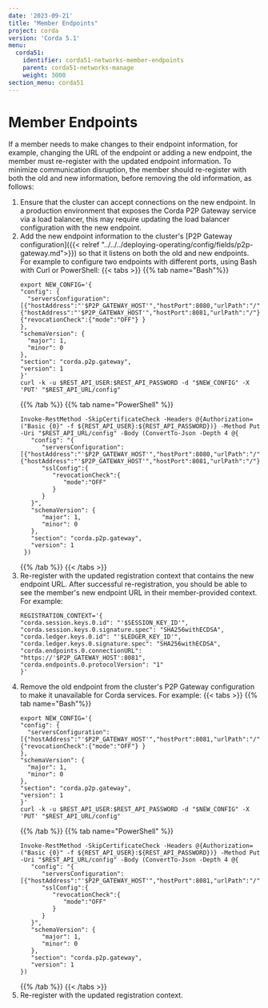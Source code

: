 ```yaml
---
date: '2023-09-21'
title: "Member Endpoints"
project: corda
version: 'Corda 5.1'
menu:
  corda51:
    identifier: corda51-networks-member-endpoints
    parent: corda51-networks-manage
    weight: 3000
section_menu: corda51
---
```

# Member Endpoints

If a member needs to make changes to their endpoint information, for example, changing the URL of the endpoint or adding a new endpoint, the member must re-register with the updated endpoint information. To minimize communication disruption, the member should re-register with both the old and new information, before removing the old information, as follows:

1. Ensure that the cluster can accept connections on the new endpoint.
   In a production environment that exposes the Corda P2P Gateway service via a load balancer, this may require updating the load balancer configuration with the new endpoint.
2. Add the new endpoint information to the cluster's [P2P Gateway configuration]({{< relref "../../../deploying-operating/config/fields/p2p-gateway.md">}}) so that it listens on both the old and new endpoints. For example to configure two endpoints with different ports, using Bash with Curl or PowerShell:
   {{< tabs >}}
   {{% tab name="Bash"%}}
   ```shell
   export NEW_CONFIG='{
   "config": {
     "serversConfiguration":[{"hostAddress":"'$P2P_GATEWAY_HOST'","hostPort":8080,"urlPath":"/"}, {"hostAddress":"'$P2P_GATEWAY_HOST'","hostPort":8081,"urlPath":"/"}],"sslConfig":{"revocationCheck":{"mode":"OFF"} }
   },
   "schemaVersion": {
     "major": 1,
     "minor": 0
   },
   "section": "corda.p2p.gateway",
   "version": 1
   }'
   curl -k -u $REST_API_USER:$REST_API_PASSWORD -d "$NEW_CONFIG" -X 'PUT' "$REST_API_URL/config"
   ```
   {{% /tab %}}
   {{% tab name="PowerShell" %}}
   ```shell
   Invoke-RestMethod -SkipCertificateCheck -Headers @{Authorization=("Basic {0}" -f ${REST_API_USER}:${REST_API_PASSWORD})} -Method Put -Uri "$REST_API_URL/config" -Body (ConvertTo-Json -Depth 4 @{
      "config": "{
         "serversConfiguration":[{"hostAddress":"'$P2P_GATEWAY_HOST'","hostPort":8080,"urlPath":"/"}, {"hostAddress":"'$P2P_GATEWAY_HOST'","hostPort":8081,"urlPath":"/"}],
         "sslConfig":{
            "revocationCheck":{
               "mode":"OFF"
            } 
         }
      }",
      "schemaVersion": {
         "major": 1,
         "minor": 0
      },
      "section": "corda.p2p.gateway",
      "version": 1
    })
   ```
   {{% /tab %}}
   {{< /tabs >}}
3. Re-register with the updated registration context that contains the new endpoint URL. After successful re-registration, you should be able to see the member's new endpoint URL in their member-provided context. For example:
   ```shell
   REGISTRATION_CONTEXT='{
   "corda.session.keys.0.id": "'$SESSION_KEY_ID'",
   "corda.session.keys.0.signature.spec": "SHA256withECDSA",
   "corda.ledger.keys.0.id": "'$LEDGER_KEY_ID'",
   "corda.ledger.keys.0.signature.spec": "SHA256withECDSA",
   "corda.endpoints.0.connectionURL": "https://'$P2P_GATEWAY_HOST':8081",
   "corda.endpoints.0.protocolVersion": "1"
   }'
   ``` 
4. Remove the old endpoint from the cluster's P2P Gateway configuration to make it unavailable for Corda services. For example:
   {{< tabs >}}
   {{% tab name="Bash"%}}
   ```shell
   export NEW_CONFIG='{
   "config": {
     "serversConfiguration":[{"hostAddress":"'$P2P_GATEWAY_HOST'","hostPort":8081,"urlPath":"/"}],"sslConfig":{"revocationCheck":{"mode":"OFF"} }
   },
   "schemaVersion": {
     "major": 1,
     "minor": 0
   },
   "section": "corda.p2p.gateway",
   "version": 1
   }'
   curl -k -u $REST_API_USER:$REST_API_PASSWORD -d "$NEW_CONFIG" -X 'PUT' "$REST_API_URL/config"
   ```
   {{% /tab %}}
   {{% tab name="PowerShell" %}}
   ```shell
   Invoke-RestMethod -SkipCertificateCheck -Headers @{Authorization=("Basic {0}" -f ${REST_API_USER}:${REST_API_PASSWORD})} -Method Put -Uri "$REST_API_URL/config" -Body (ConvertTo-Json -Depth 4 @{
      "config": "{
         "serversConfiguration":[{"hostAddress":"'$P2P_GATEWAY_HOST'","hostPort":8081,"urlPath":"/"}],
         "sslConfig":{
            "revocationCheck":{
               "mode":"OFF"
            } 
         }
      }",
      "schemaVersion": {
         "major": 1,
         "minor": 0
      },
      "section": "corda.p2p.gateway",
      "version": 1
   })
   ```
   {{% /tab %}}
   {{< /tabs >}}
5. Re-register with the updated registration context.
